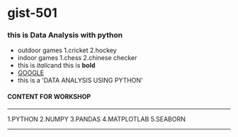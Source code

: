 # gist-501
### this is Data Analysis with python
- outdoor games
      1.cricket
      2.hockey
- indoor games
      1.chess
      2.chinese checker
- this is *italic*and this is **bold**
- [GOOGLE](https://www.google.com)
- this is a 'DATA ANALYSIS USING PYTHON'
#### CONTENT FOR WORKSHOP
***
 1.PYTHON
 2.NUMPY
 3.PANDAS
 4.MATPLOTLAB
 5.SEABORN
 ***

